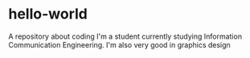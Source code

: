 # hello-world
A repository about coding
I'm a student currently studying Information Communication Engineering. I'm also very good in graphics design
